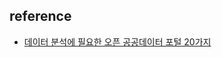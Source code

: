 ## reference


- [데이터 분석에 필요한 오픈 공공데이터 포털 20가지](https://www.finereport.com/kr/%eb%8d%b0%ec%9d%b4%ed%84%b0-%eb%b6%84%ec%84%9d%ec%97%90-%ed%95%84%ec%9a%94%ed%95%9c-%ec%98%a4%ed%94%88-%ea%b3%b5%ea%b3%b5%eb%8d%b0%ec%9d%b4%ed%84%b0-%ec%86%8c%ec%8a%a4-%ed%8f%ac%ed%84%b8-20%ea%b0%80/)
